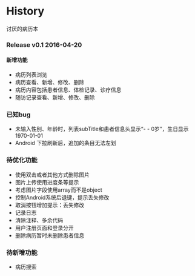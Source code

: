 # History
讨厌的病历本

### Release v0.1 2016-04-20
#### 新增功能
- 病历列表浏览
- 病历查看、新增、修改、删除
- 病历内容包括患者信息、体检记录、诊疗信息
- 随访记录查看、新增、修改、删除


### 已知bug
- 未输入性别、年龄时，列表subTitle和患者信息头显示“- - 0岁”，生日显示1970-01-01
- Android 下拉刷新后，追加的条目无法左划


### 待优化功能
- 使用双击或者其他方式删除图片
- 图片上传使用进度条等提示
- 考虑图片字段使用array而不是object
- 控制Android系统后退键，提示丢失修改
- 取消按钮增加提示：丢失修改
- 记录日志
- 清除注释、多余代码
- 用户注册页面和登录分开
- 删除病历暂时未删除患者信息


### 待新增功能
- 病历搜索
